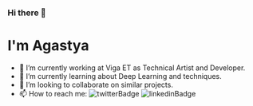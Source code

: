### Hi there 👋
# I'm Agastya

- 🔭 I’m currently working at Viga ET as Technical Artist and Developer.
- 🌱 I’m currently learning about Deep Learning and techniques.
- 👯 I’m looking to collaborate on similar projects.
- 📫 How to reach me:
    ![twitterBadge](https://img.shields.io/badge/4gastyaPatel-black?logo=x&link=https%3A%2F%2Ftwitter.com%2F4gastyaPatel)
    ![linkedinBadge](https://img.shields.io/badge/4gastyaPatel-blue?logo=linkedin&link=https%3A%2F%2Fwww.linkedin.com%2Fin%2F4gastyaPatel%2F)
<!--
**AgastyaPatel/AgastyaPatel** is a ✨ _special_ ✨ repository because its `README.md` (this file) appears on your GitHub profile.

Here are some ideas to get you started:

- 🔭 I’m currently working on ...
- 🌱 I’m currently learning ...
- 👯 I’m looking to collaborate on ...
- 🤔 I’m looking for help with ...
- 💬 Ask me about ...
- 📫 How to reach me: ...
- 😄 Pronouns: ...
- ⚡ Fun fact: ...
-->
